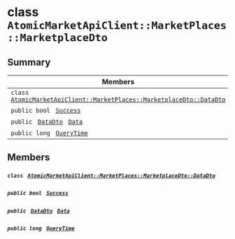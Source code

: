 # class `AtomicMarketApiClient::MarketPlaces::MarketplaceDto` 

## Summary

 Members                                | Descriptions                                
----------------------------------------|---------------------------------------------
`class ` [`AtomicMarketApiClient::MarketPlaces::MarketplaceDto::DataDto`](.github/workflows/documentation/md/AtomicMarketApiClient--MarketPlaces--MarketplaceDto--DataDto.md#class_atomic_market_api_client_1_1_market_places_1_1_marketplace_dto_1_1_data_dto)        | 
`public bool ` [`Success`](#class_atomic_market_api_client_1_1_market_places_1_1_marketplace_dto_1a506fb037fbb6bfe8f254c021a2c3cfac) | 
`public ` [`DataDto`](.github/workflows/documentation/md/AtomicMarketApiClient--MarketPlaces--MarketplaceDto--DataDto.md#class_atomic_market_api_client_1_1_market_places_1_1_marketplace_dto_1_1_data_dto)` ` [`Data`](#class_atomic_market_api_client_1_1_market_places_1_1_marketplace_dto_1a65c0779654774581967081cf3136bd84) | 
`public long ` [`QueryTime`](#class_atomic_market_api_client_1_1_market_places_1_1_marketplace_dto_1a6cc7a06930fbe1e28eb7eed2599015c9) | 

## Members

##### `class ` [`AtomicMarketApiClient::MarketPlaces::MarketplaceDto::DataDto`](.github/workflows/documentation/md/AtomicMarketApiClient--MarketPlaces--MarketplaceDto--DataDto.md#class_atomic_market_api_client_1_1_market_places_1_1_marketplace_dto_1_1_data_dto) 

##### `public bool ` [`Success`](#class_atomic_market_api_client_1_1_market_places_1_1_marketplace_dto_1a506fb037fbb6bfe8f254c021a2c3cfac) 

##### `public ` [`DataDto`](.github/workflows/documentation/md/AtomicMarketApiClient--MarketPlaces--MarketplaceDto--DataDto.md#class_atomic_market_api_client_1_1_market_places_1_1_marketplace_dto_1_1_data_dto)` ` [`Data`](#class_atomic_market_api_client_1_1_market_places_1_1_marketplace_dto_1a65c0779654774581967081cf3136bd84) 

##### `public long ` [`QueryTime`](#class_atomic_market_api_client_1_1_market_places_1_1_marketplace_dto_1a6cc7a06930fbe1e28eb7eed2599015c9) 

